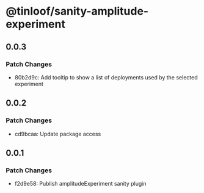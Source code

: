 # @tinloof/sanity-amplitude-experiment

## 0.0.3

### Patch Changes

- 80b2d9c: Add tooltip to show a list of deployments used by the selected experiment

## 0.0.2

### Patch Changes

- cd9bcaa: Update package access

## 0.0.1

### Patch Changes

- f2d9e58: Publish amplitudeExperiment sanity plugin
